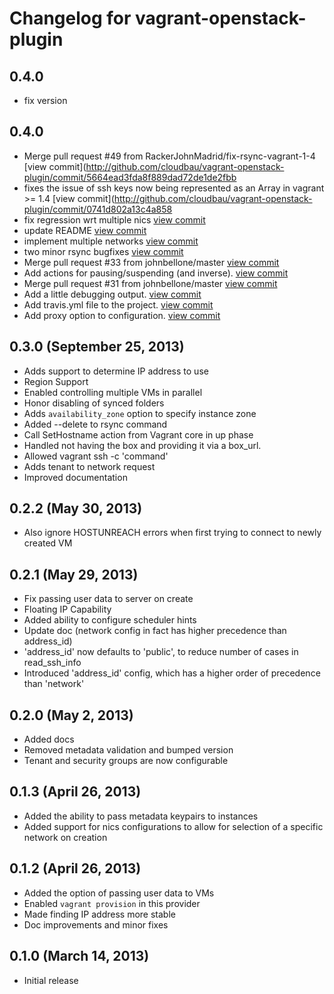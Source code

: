 # Changelog for vagrant-openstack-plugin

## 0.4.0

- fix version

## 0.4.0

- Merge pull request #49 from RackerJohnMadrid/fix-rsync-vagrant-1-4 [view commit](http://github.com/cloudbau/vagrant-openstack-plugin/commit/5664ead3fda8f889dad72de1de2fbb
- fixes the issue of ssh keys now being represented as an Array in vagrant >= 1.4 [view commit](http://github.com/cloudbau/vagrant-openstack-plugin/commit/0741d802a13c4a858
- fix regression wrt multiple nics [view commit](http://github.com/cloudbau/vagrant-openstack-plugin/commit/9c5441db359b34f2bbf66d30853c97b0896a494b)
- update README [view commit](http://github.com/cloudbau/vagrant-openstack-plugin/commit/725e66ab7970e5698aa7347dae93f791e926097a)
- implement multiple networks [view commit](http://github.com/cloudbau/vagrant-openstack-plugin/commit/0bbbda10bc3b6a09e3165936a2cd17d56b9d3159)
- two minor rsync bugfixes [view commit](http://github.com/cloudbau/vagrant-openstack-plugin/commit/5bf54e8ab99baa850631803137d991a4756f34ab)
- Merge pull request #33 from johnbellone/master [view commit](http://github.com/cloudbau/vagrant-openstack-plugin/commit/f863781405a1070fe991f55f93d2b37763f6c1da)
- Add actions for pausing/suspending (and inverse). [view commit](http://github.com/cloudbau/vagrant-openstack-plugin/commit/a5ec0edd25af250599e0e248a25d8a34af0e1c40)
- Merge pull request #31 from johnbellone/master [view commit](http://github.com/cloudbau/vagrant-openstack-plugin/commit/83031f79e5834693e2c45656c0ae17b6f13afe83)
- Add a little debugging output. [view commit](http://github.com/cloudbau/vagrant-openstack-plugin/commit/c00310ed8855d3b2b0472ab9304debefbb0918e3)
- Add travis.yml file to the project. [view commit](http://github.com/cloudbau/vagrant-openstack-plugin/commit/bc53baaa43c2bf652294d374e071c96bf00bcf12)
- Add proxy option to configuration. [view commit](http://github.com/cloudbau/vagrant-openstack-plugin/commit/3d33bdc9a3bf28af7403bd1a0245a9869799eadc)


## 0.3.0 (September 25, 2013)

- Adds support to determine IP address to use
- Region Support
- Enabled controlling multiple VMs in parallel
- Honor disabling of synced folders
- Adds `availability_zone` option to specify instance zone
- Added --delete to rsync command
- Call SetHostname action from Vagrant core in up phase
- Handled not having the box and providing it via a box_url.
- Allowed vagrant ssh -c 'command'
- Adds tenant to network request
- Improved documentation

## 0.2.2  (May 30, 2013)

- Also ignore HOSTUNREACH errors when first trying to connect to newly created VM

## 0.2.1 (May 29, 2013)

- Fix passing user data to server on create
- Floating IP Capability
- Added ability to configure scheduler hints
- Update doc (network config in fact has higher precedence than address_id)
- 'address_id' now defaults to 'public', to reduce number of cases in read_ssh_info
- Introduced 'address_id' config, which has a higher order of precedence than 'network'

## 0.2.0 (May 2, 2013)

- Added docs
- Removed metadata validation and bumped version
- Tenant and security groups are now configurable

## 0.1.3 (April 26, 2013)

- Added the ability to pass metadata keypairs to instances
- Added support for nics configurations to allow for selection of a specific network on creation

## 0.1.2 (April 26, 2013)

- Added the option of passing user data to VMs
- Enabled `vagrant provision` in this provider
- Made finding IP address more stable
- Doc improvements and minor fixes

## 0.1.0 (March 14, 2013)

- Initial release
